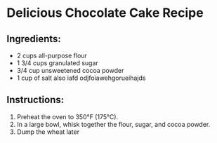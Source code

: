 # Delicious Chocolate Cake Recipe

## Ingredients:
- 2 cups all-purpose flour
- 1 3/4 cups granulated sugar
- 3/4 cup unsweetened cocoa powder
- 1 cup of salt also iafd odjfoiawehgorueihajds

## Instructions:
1. Preheat the oven to 350°F (175°C).
2. In a large bowl, whisk together the flour, sugar, and cocoa powder.
3. Dump the wheat later